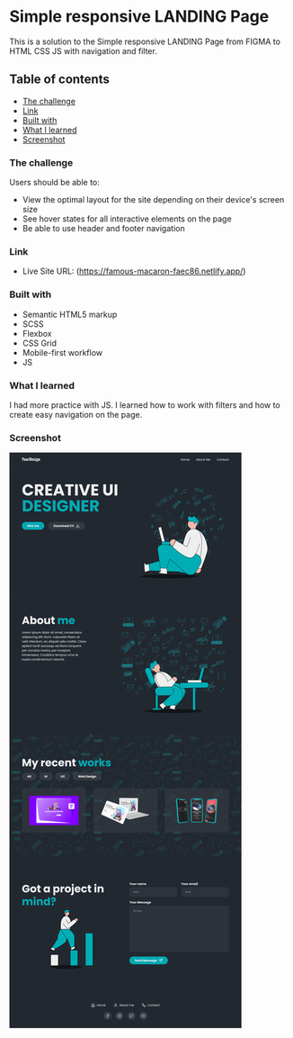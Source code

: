 # Simple responsive LANDING Page

This is a solution to the Simple responsive LANDING Page from FIGMA to HTML CSS JS with navigation and filter.

## Table of contents

  - [The challenge](#the-challenge)
  - [Link](#link)
  - [Built with](#built-with)
  - [What I learned](#what-i-learned)
  - [Screenshot](#screenshot)


### The challenge

Users should be able to:

- View the optimal layout for the site depending on their device's screen size
- See hover states for all interactive elements on the page
- Be able to use header and footer navigation


### Link

- Live Site URL: (https://famous-macaron-faec86.netlify.app/)


### Built with

- Semantic HTML5 markup
- SCSS
- Flexbox
- CSS Grid
- Mobile-first workflow
- JS

### What I learned

I had more practice with JS. I learned how to work with filters and how to create easy navigation on the page.

### Screenshot

![](./assets/screenshot.png)